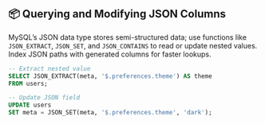 ## 📦 Querying and Modifying JSON Columns
MySQL’s JSON data type stores semi-structured data; use functions like `JSON_EXTRACT`, `JSON_SET`, and `JSON_CONTAINS` to read or update nested values. Index JSON paths with generated columns for faster lookups.

```sql
-- Extract nested value
SELECT JSON_EXTRACT(meta, '$.preferences.theme') AS theme
FROM users;

-- Update JSON field
UPDATE users
SET meta = JSON_SET(meta, '$.preferences.theme', 'dark');
```
